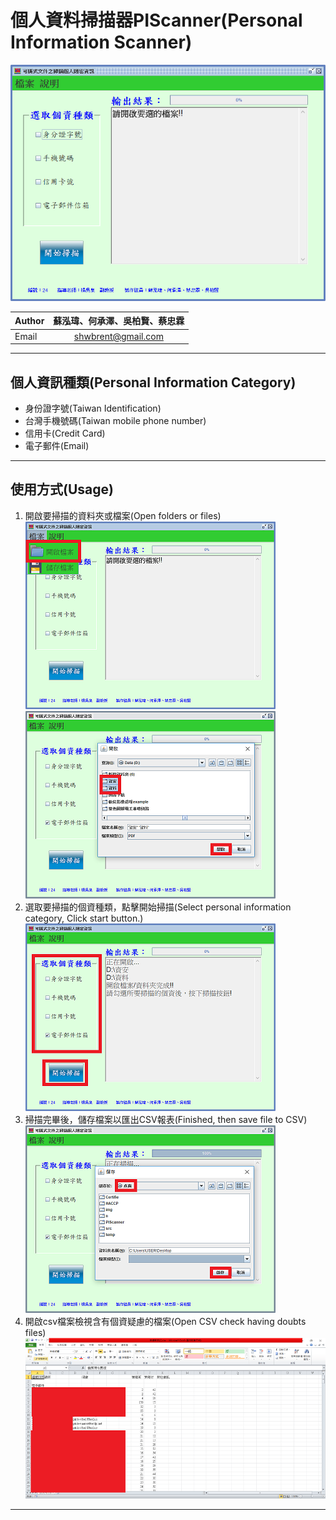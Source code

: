# 個人資料掃描器PIScanner(Personal Information Scanner)<br>
![PIScanner](https://github.com/shwbrent/PIScanner/blob/master/Readme_IMG/UI.PNG "UI")<br>

| Author	| 蘇泓瑋、何承澤、吳柏賢、蔡忠霖|
| --------- | :-------------:	|
| Email		| shwbrent@gmail.com |

****

## 個人資訊種類(Personal Information Category)
* 身份證字號(Taiwan Identification)<br>
* 台灣手機號碼(Taiwan mobile phone number)<br>
* 信用卡(Credit Card)<br>
* 電子郵件(Email)<br>

---

## 使用方式(Usage)
1. 開啟要掃描的資料夾或檔案(Open folders or files)<br>
![PIScanner](https://github.com/shwbrent/PIScanner/blob/master/Readme_IMG/Open.png "First Step")
![PIScanner](https://github.com/shwbrent/PIScanner/blob/master/Readme_IMG/OpenFinished.png "First Step")<br>
2. 選取要掃描的個資種類，點擊開始掃描(Select personal information category, Click start button.)<br>
![PIScanner](https://github.com/shwbrent/PIScanner/blob/master/Readme_IMG/StartButton.png "UI")<br>
3. 掃描完畢後，儲存檔案以匯出CSV報表(Finished, then save file to CSV)<br>
![PIScanner](https://github.com/shwbrent/PIScanner/blob/master/Readme_IMG/Save.png "UI")<br>
4. 開啟csv檔案檢視含有個資疑慮的檔案(Open CSV check having doubts files)<br>
![PIScanner](https://github.com/shwbrent/PIScanner/blob/master/Readme_IMG/Result.png "UI")<br>

---
